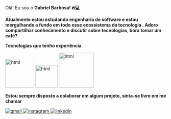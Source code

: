 Olá! Eu sou o  <b> Gabriel Barbosa! 🔥💻</b>

<b>Atualmente estou estudando engenharia de software e estou mergulhando a fundo em todo esse ecossistema da tecnologia . Adoro compartilhar conhecimento e discutir sobre tecnologias, bora tomar um café?</b>



<div>
  
<b>Tecnologias que tenho experiência </b>

<img src="https://img.shields.io/badge/HTML5-E34F26?style=for-the-badge&logo=html5&logoColor=white" alt="html" width="90" >
<img src="https://img.shields.io/badge/CSS-239120?&style=for-the-badge&logo=css3&logoColor=white" alt="html" width="70"  >
<img src="https://img.shields.io/badge/JavaScript-F7DF1E?style=for-the-badge&logo=javascript&logoColor=black" alt="html" width="109" >
  
  
  




   
  <b>Estou sempre disposto a colaborar em algum projeto, sinta-se livre em me chamar</b>

  <a href="mailto:gb82297@gmail.com"> <img src="https://img.shields.io/badge/Gmail-D14836?style=for-the-badge&logo=gmail&logoColor=white" alt="gmail" > </a>
  <a href="https://www.instagram.com/gaabrielbarbosa__/"> <img src="https://img.shields.io/badge/Instagram-E4405F?style=for-the-badge&logo=instagram&logoColor=white" alt="instagram" > </a>
  <a href="https://www.linkedin.com/in/gabriel-barbosa-382885144/"> <img src="https://img.shields.io/badge/LinkedIn-0077B5?style=for-the-badge&logo=linkedin&logoColor=white" alt="linkedin" > </a>
<br>
  </div>

